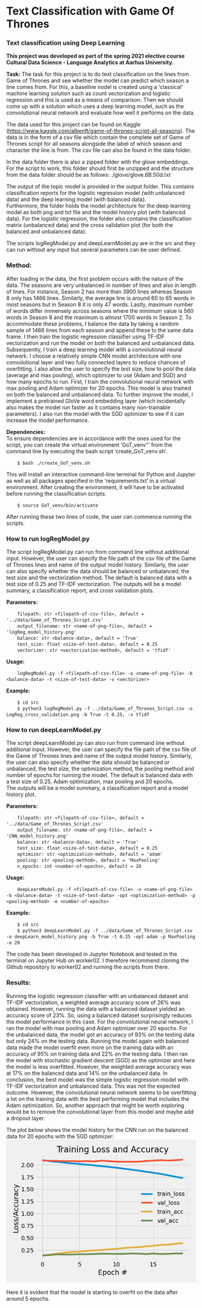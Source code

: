 # Text Classification with Game Of Thrones 
### Text classification using Deep Learning
**This project was developed as part of the spring 2021 elective course Cultural Data Science - Language Analytics at Aarhus University.** <br>

__Task:__ The task for this project is to do text classification on the lines from Game of Thrones and see whether the model can predict which season a line comes from. 
For this, a baseline nodel is created using a 'classical' machine learning solution such as count vectorization and logistic regression and this is used as a means of comparison.
Then we should come up with a solution which uses a deep learning model, such as the convolutional neural network and evaluate how well it performs on the data.

The data used for this project can be found on Kaggle (https://www.kaggle.com/albenft/game-of-thrones-script-all-seasons). 
The data is in the form of a csv file which contain the complete set of Game of Thrones script for all seasons alongside the label of which season and character the line is from.
The csv file can also be found in the data folder. <br>

In the data folder there is also a zipped folder with the glove embeddings. For the script to work, this folder should first be unzipped and the structure from the data folder should be as follows:
./glove/glove.6B.50d.txt <br>

The output of the topic model is provided in the output folder. This contains classification reports for the logistic regression model (with unbalanced data) and the deep learning model (with balanced data).  
Furthermore, the folder holds the model architecture for the deep learning model as both png and txt file and the model history plot (with balanced data).
For the logistic regression, the folder also contains the classification matrix (unbalanced data) and the cross validation plot (for both the balanced and unbalanced data). <br>

The scripts logRegModel.py and deepLearnModel.py are in the src and they can run without any input but several parameters can be user defined. <br>

### Method: <br>
After loading in the data, the first problem occurs with the nature of the data. The seasons are very unbalanced in number of lines and also in length of lines. 
For instance, Season 2 has more than 3900 lines whereas Season 8 only has 1466 lines. Similarly, the average line is around 60 to 65 words in most seasons but in Season 8 it is only 47 words. 
Lastly, maximum number of words differ immensely across seasons where the minimum value is 560 words in Season 8 and the maximum is almost 1700 words in Season 2. 
To accommodate these problems, I balance the data by taking a random sample of 1466 lines from each season and append these to the same data frame. 
I then train the logistic regression classifier using TF-IDF vectorization and run the model on both the balanced and unbalanced data. 
Subsequently, I train a deep learning model with a convolutional neural network. 
I choose a relatively simple CNN model architecture with one convolutional layer and two fully connected layers to reduce chances of overfitting. 
I also allow the user to specify the test size, how to pool the data (average and max pooling), which optimizer to use (Adam and SGD) and how many epochs to run. 
First, I train the convolutional neural network with max pooling and Adam optimizer for 20 epochs. This model is also trained on both the balanced and unbalanced data. 
To further improve the model, I implement a pretrained GloVe word embedding layer (which incidentally also makes the model run faster as it contains many non-trainable parameters). 
I also run the model with the SGD optimizer to see if it can increase the model performance.



__Dependencies:__ <br>
To ensure dependencies are in accordance with the ones used for the script, you can create the virtual environment ‘GoT_venv"’ from the command line by executing the bash script ‘create_GoT_venv.sh’. 

```
    $ bash ./create_GoT_venv.sh
```
This will install an interactive command-line terminal for Python and Jupyter as well as all packages specified in the ‘requirements.txt’ in a virtual environment. 
After creating the environment, it will have to be activated before running the classification scripts.
```    
    $ source GoT_venv/bin/activate
```
After running these two lines of code, the user can commence running the scripts. <br>

### How to run logRegModel.py <br>

The script logRegModel.py can run from command line without additional input. 
However, the user can specify the file path of the csv file of the Game of Thrones lines and name of the output model history. 
Similarly, the user can also specify whether the data should be balanced or unbalanced, the test size and the vectorization method. 
The default is balanced data with a test size of 0.25 and TF-IDF vectorization. 
The outputs will be a model summary, a classification report, and cross validation plots. <br>

__Parameters:__ <br>
```
    filepath: str <filepath-of-csv-file>, default = '../data/Game_of_Thrones_Script.csv'
    output_filename: str <name-of-png-file>, default = 'logReg_model_history.png'
    balance: str <balance-data>, default = 'True'
    test_size: float <size-of-test-data>, default = 0.25
    vectorizer: str <vectorization-method>, default = 'tfidf'
```
    
__Usage:__ <br>
```
    logRegModel.py -f <filepath-of-csv-file> -o <name-of-png-file> -b <balance-data> -t <size-of-test-data> -v <vectorizer>
```
    
__Example:__ <br>
```
    $ cd src
    $ python3 logRegModel.py -f ../data/Game_of_Thrones_Script.csv -o LogReg_cross_validation.png -b True -t 0.25, -v tfidf

```


### How to run deepLearnModel.py <br>

The script deepLearnModel.py can also run from command line without additional input. 
However, the user can specify the file path of the csv file of the Game of Thrones lines and name of the output model history. 
Similarly, the user can also specify whether the data should be balanced or unbalanced, the test size, the optimization method, the pooling method and number of epochs for running the model. 
The default is balanced data with a test size of 0.25, Adam optimization, max pooling and 20 epochs.  
The outputs will be a model summary, a classification report and a model history plot. <br>

__Parameters:__ <br>
```
    filepath: str <filepath-of-csv-file>, default = '../data/Game_of_Thrones_Script.csv'
    output_filename: str <name-of-png-file>, default = 'CNN_model_history.png'
    balance: str <balance-data>, default = 'True'
    test_size: float <size-of-test-data>, default = 0.25
    optimizer: str <optimization-method>, default = 'adam'
    pooling: str <pooling-method>, default = 'MaxPooling'
    n_epochs: int <number-of-epochs>, default = 20
```
    
__Usage:__ <br>
```
    deepLearnModel.py -f <filepath-of-csv-file> -o <name-of-png-file> -b <balance-data> -t <size-of-test-data> -opt <optimization-method> -p <pooling-method> -e <number-of-epochs>
```
    
__Example:__ <br>
```
    $ cd src
    $ python3 deepLearnModel.py -f ../data/Game_of_Thrones_Script.csv -o deepLearn_model_history.png -b True -t 0.25 -opt adam -p MaxPooling -e 20

```
The code has been developed in Jupyter Notebook and tested in the terminal on Jupyter Hub on worker02. I therefore recommend cloning the Github repository to worker02 and running the scripts from there. 

### Results:
Running the logistic regression classifier with an unbalanced dataset and TF-IDF vectorization, a weighted average accuracy score of 26% was obtained. 
However, running the data with a balanced dataset yielded an accuracy score of 23%. So, using a balanced dataset surprisingly reduces the model performance in this case.
For the convolutional neural network, I ran the model with max pooling and Adam optimizer over 20 epochs. 
For the unbalanced data, the model got an accuracy of 93% on the testing data but only 24% on the testing data. 
Running the model again with balanced data made the model overfit even more on the training data with an accuracy of 95% on training data and 22% on the testing data. 
I then ran the model with stochastic gradient descent (SGD) as the optimizer and here the model is less overfitted. 
However, the weighted average accuracy was at 17% on the balanced data and 14% on the unbalanced data.
In conclusion, the best model was the simple logistic regression model with TF-IDF vectorization and unbalanced data. 
This was not the expected outcome. However, the convolutional neural network seems to be overfitting a lot on the training data with the best performing model that includes the Adam optimization. 
So, another approach that might be worth exploring would be to remove the convolutional layer from this model and maybe add a dropout layer.

The plot below shows the model history for the CNN run on the balanced data for 20 epochs with the SGD optimizer: <br>
![alt text](https://github.com/miemartinez/GameOfThronesClassification/blob/main/output/CNN_model_history.png?raw=true) <br>

Here it is evident that the model is starting to overfit on the data after around 5 epochs.
